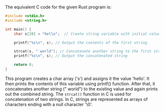 The equivalent C code for the given Rust program is:
```c
#include <stdio.h>
#include <string.h>

int main() {
    char s[20] = "hello";  // Create string variable with initial value as 'hello'

    printf("%s\n", s); // Output the contents of the first string

    strcat(s, " world"); // Concatenate another string to the first string
    printf("%s\n", s); // Output the concatenated string

    return 0;
}
```
This program creates a char array ('s') and assigns it the value 'hello'. It then prints the contents of this variable using printf() function. After that, it concatenates another string (" world") to the existing value and again prints out the combined string. The `strcat()` function in C is used for concatenation of two strings. In C, strings are represented as arrays of characters ending with a null character '\0'.
